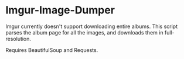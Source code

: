 Imgur-Image-Dumper
==================

Imgur currently doesn't support downloading entire albums. This script parses the album page for all the images, and downloads them in full-resolution.

Requires BeautifulSoup and Requests.